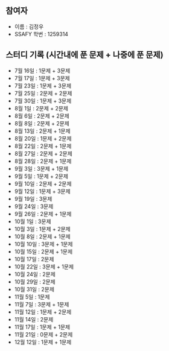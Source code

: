 ## 참여자

- 이름 : 김정우
- SSAFY 학번 : 1259314

## 스터디 기록 (시간내에 푼 문제 + 나중에 푼 문제)

- 7월 16일 : 1문제 + 3문제
- 7월 17일 : 1문제 + 3문제
- 7월 23일 : 1문제 + 3문제
- 7월 25일 : 2문제 + 2문제
- 7월 30일 : 1문제 + 3문제
- 8월 1일 : 2문제 + 2문제
- 8월 6일 : 2문제 + 2문제
- 8월 8일 : 2문제 + 2문제
- 8월 13일 : 2문제 + 1문제
- 8월 20일 : 1문제 + 2문제
- 8월 22일 : 2문제 + 1문제
- 8월 27일 : 2문제 + 2문제
- 8월 28일 : 2문제 + 1문제
- 9월 3일 : 3문제 + 1문제
- 9월 5일 : 1문제 + 2문제
- 9월 10일 : 2문제 + 2문제
- 9월 12일 : 1문제 + 3문제
- 9월 19일 : 3문제
- 9월 24일 : 3문제
- 9월 26일 : 2문제 + 1문제
- 10월 1일 : 3문제
- 10월 3일 : 1문제 + 2문제
- 10월 8일 : 2문제 + 1문제
- 10월 10일 : 3문제 + 1문제
- 10월 15일 : 2문제 + 1문제
- 10월 17일 : 2문제
- 10월 22일 : 3문제 + 1문제
- 10월 24일 : 2문제
- 10월 29일 : 2문제
- 10월 31일 : 2문제
- 11월 5일 : 1문제
- 11월 7일 : 3문제 + 1문제
- 11월 12일 : 1문제 + 2문제
- 11월 14일 : 2문제
- 11월 17일 : 1문제 + 1문제
- 11월 21일 : 0문제 + 2문제
- 12월 12일 : 1문제 + 1문제
